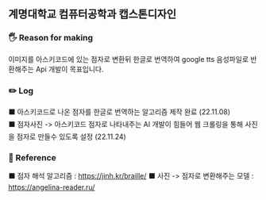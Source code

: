 ## 계명대학교 컴퓨터공학과 캡스톤디자인



### 🖐️ Reason for making


이미지를 아스키코드에 있는 점자로 변환뒤 한글로 번역하여 google tts 음성파일로 반환해주는 Api 개발이 목표입니다. 


### ✏️ Log

⬛ 아스키코드로 나온 점자를 한글로 번역하는 알고리즘 제작 완료 (22.11.08) <br>
⬛ 점자사진 -> 아스키코드 점자로 나타내주는 AI 개발이 힘들어 웹 크롤링을 통해 사진을 점자로 만들수 있도록 설정 (22.11.24)


### 📖 Reference

⬛ 점자 해석 알고리즘 : https://jinh.kr/braille/
⬛ 사진 -> 점자로 변환해주는 모델 : https://angelina-reader.ru/
